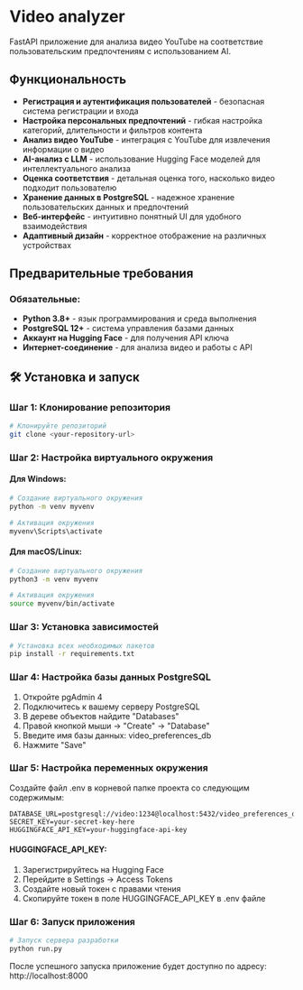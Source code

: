 # Video analyzer

FastAPI приложение для анализа видео YouTube на соответствие пользовательским предпочтениям с использованием AI.

##  Функциональность

-  **Регистрация и аутентификация пользователей** - безопасная система регистрации и входа
-  **Настройка персональных предпочтений** - гибкая настройка категорий, длительности и фильтров контента
-  **Анализ видео YouTube** - интеграция с YouTube для извлечения информации о видео
-  **AI-анализ с LLM** - использование Hugging Face моделей для интеллектуального анализа
-  **Оценка соответствия** - детальная оценка того, насколько видео подходит пользователю
-  **Хранение данных в PostgreSQL** - надежное хранение пользовательских данных и предпочтений
-  **Веб-интерфейс** - интуитивно понятный UI для удобного взаимодействия
-  **Адаптивный дизайн** - корректное отображение на различных устройствах

##  Предварительные требования

### Обязательные:
- **Python 3.8+** - язык программирования и среда выполнения
- **PostgreSQL 12+** - система управления базами данных
- **Аккаунт на Hugging Face** - для получения API ключа
- **Интернет-соединение** - для анализа видео и работы с API

## 🛠 Установка и запуск

### Шаг 1: Клонирование репозитория

```bash
# Клонируйте репозиторий
git clone <your-repository-url>
```
### Шаг 2: Настройка виртуального окружения

#### Для Windows:
```bash
# Создание виртуального окружения
python -m venv myvenv

# Активация окружения
myvenv\Scripts\activate
```
#### Для macOS/Linux:

```bash
# Создание виртуального окружения
python3 -m venv myvenv

# Активация окружения
source myvenv/bin/activate
```

### Шаг 3: Установка зависимостей

```bash
# Установка всех необходимых пакетов
pip install -r requirements.txt
```

### Шаг 4: Настройка базы данных PostgreSQL

1. Откройте pgAdmin 4
2. Подключитесь к вашему серверу PostgreSQL
3. В дереве объектов найдите "Databases"
4. Правой кнопкой мыши → "Create" → "Database"
5. Введите имя базы данных: video_preferences_db
6. Нажмите "Save"

### Шаг 5: Настройка переменных окружения

Создайте файл .env в корневой папке проекта со следующим содержимым:

```env
DATABASE_URL=postgresql://video:1234@localhost:5432/video_preferences_db
SECRET_KEY=your-secret-key-here
HUGGINGFACE_API_KEY=your-huggingface-api-key
```
#### HUGGINGFACE_API_KEY:

1. Зарегистрируйтесь на Hugging Face
2. Перейдите в Settings → Access Tokens
3. Создайте новый токен с правами чтения
4. Скопируйте токен в поле HUGGINGFACE_API_KEY в .env файле

### Шаг 6: Запуск приложения

```bash
# Запуск сервера разработки
python run.py
```
После успешного запуска приложение будет доступно по адресу: http://localhost:8000



